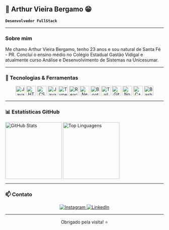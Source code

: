 ## 👋 Arthur Vieira Bergamo 😁

**`Desenvolvedor FullStack`**

---

### Sobre mim
Me chamo Arthur Vieira Bergamo, tenho 23 anos e sou natural de Santa Fé - PR. Concluí o ensino médio no Colégio Estadual Gastão Vidigal e atualmente curso Análise e Desenvolvimento de Sistemas na Unicesumar.

---

### 🚀 Tecnologias & Ferramentas
<p align="center">
  <img alt="Java" width="30" src="https://cdn.jsdelivr.net/gh/devicons/devicon/icons/java/java-original.svg" />
  <img alt="HTML5" width="30" src="https://cdn.jsdelivr.net/gh/devicons/devicon@latest/icons/html5/html5-original.svg" />
  <img alt="CSS3" width="30" src="https://cdn.jsdelivr.net/gh/devicons/devicon@latest/icons/css3/css3-original.svg" />
  <img alt="JavaScript" width="30" src="https://cdn.jsdelivr.net/gh/devicons/devicon@latest/icons/javascript/javascript-original.svg" />
  <img alt="TypeScript" width="30" src="https://cdn.jsdelivr.net/gh/devicons/devicon@latest/icons/typescript/typescript-original.svg" />
  <img alt="React" width="30" src="https://cdn.jsdelivr.net/gh/devicons/devicon@latest/icons/react/react-original.svg" />
  <img alt="Next.js" width="30" src="https://cdn.jsdelivr.net/gh/devicons/devicon@latest/icons/nextjs/nextjs-original.svg" />
  <img alt="Bootstrap" width="30" src="https://cdn.jsdelivr.net/gh/devicons/devicon@latest/icons/bootstrap/bootstrap-original.svg" />
  <img alt="Tailwind CSS" width="30" src="https://cdn.jsdelivr.net/gh/devicons/devicon@latest/icons/tailwindcss/tailwindcss-original.svg" />
  <img alt="Git" width="30" src="https://cdn.jsdelivr.net/gh/devicons/devicon/icons/git/git-original.svg" />
  <img alt="Node.js" width="30" src="https://cdn.jsdelivr.net/gh/devicons/devicon/icons/nodejs/nodejs-original.svg" />
  <img alt="C++" width="30" src="https://cdn.jsdelivr.net/gh/devicons/devicon/icons/cplusplus/cplusplus-original.svg" />
  <img alt="Bash" width="30" src="https://cdn.jsdelivr.net/gh/devicons/devicon/icons/bash/bash-original.svg" />
</p>

---

### 📊 Estatísticas GitHub
<p>
  <img align="left" alt="GitHub Stats" height="180" src="https://github-readme-stats.vercel.app/api?username=Arthur-155&show_icons=true&theme=tokyonight&include_all_commits=true&locale=pt-br" />
  <img align="left" alt="Top Linguagens" height="180" src="https://github-readme-stats.vercel.app/api/top-langs/?username=Arthur-155&theme=tokyonight&layout=compact&custom_title=Tecnologias&langs_count=9" />
</p>

<br clear="both" />

---

### 📫 Contato
<div align="center">
  <a href="https://instagram.com/vieira_bergamo2" target="_blank">
    <img alt="Instagram" src="https://img.shields.io/badge/-Instagram-%23E4405F?style=for-the-badge&logo=instagram&logoColor=white" />
  </a>
  <a href="https://www.linkedin.com/in/arthur-vieira-bergamo-6775a2252/" target="_blank">
    <img alt="LinkedIn" src="https://img.shields.io/badge/-LinkedIn-%230077B5?style=for-the-badge&logo=linkedin&logoColor=white" />
  </a>
</div>

---

<div align="center">
  Obrigado pela visita! ⭐
</div>
